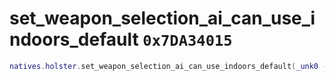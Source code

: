 # set_weapon_selection_ai_can_use_indoors_default `0x7DA34015`

```lua
natives.holster.set_weapon_selection_ai_can_use_indoors_default(_unk0 --[[ integer ]], _unk1 --[[ integer ]])
```